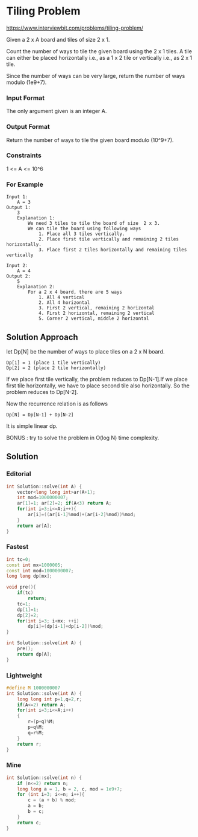# Tiling Problem

https://www.interviewbit.com/problems/tiling-problem/

Given a 2 x A board and tiles of size 2 x 1.

Count the number of ways to tile the given board using the 2 x 1 tiles. 
A tile can either be placed horizontally i.e., as a 1 x 2 tile or vertically i.e., as 2 x 1 tile.

Since the number of ways can be very large,
return the number of ways modulo (1e9+7).

### Input Format

The only argument given is an integer A.

### Output Format

Return the number of ways to tile the given board modulo (10^9+7).

### Constraints

1 <= A <= 10^6

### For Example

```
Input 1:
    A = 3
Output 1:
    3
    Explanation 1:
        We need 3 tiles to tile the board of size  2 x 3. 
        We can tile the board using following ways
            1. Place all 3 tiles vertically. 
            2. Place first tile vertically and remaining 2 tiles horizontally.
            3. Place first 2 tiles horizontally and remaining tiles vertically

Input 2:
    A = 4
Output 2:
    5
    Explanation 2:
        For a 2 x 4 board, there are 5 ways
            1. All 4 vertical
            2. All 4 horizontal
            3. First 2 vertical, remaining 2 horizontal
            4. First 2 horizontal, remaining 2 vertical
            5. Corner 2 vertical, middle 2 horizontal
```

## Solution Approach

let Dp[N] be the number of ways to place tiles on a 2 x N board.
```
Dp[1] = 1 (place 1 tile vertically) 
Dp[2] = 2 (place 2 tile horizontally)
```
If we place first tile vertically, the problem reduces to Dp[N-1].If we place first tile horizontally, we have to place second tile also horizontally. So the problem reduces to Dp[N-2].

Now the recurrence relation is as follows
```
Dp[N] = Dp[N-1] + Dp[N-2]
```
It is simple linear dp.

BONUS : try to solve the problem in O(log N) time complexity.

## Solution
### Editorial
```cpp
int Solution::solve(int A) {
    vector<long long int>ar(A+1);
    int mod=1000000007;
    ar[1]=1; ar[2]=2; if(A<3) return A;
    for(int i=3;i<=A;i++){
        ar[i]=((ar[i-1]%mod)+(ar[i-2]%mod))%mod;
    }
    return ar[A];
}
```

### Fastest
```cpp
int tc=0;
const int mx=1000005;
const int mod=1000000007;
long long dp[mx];

void pre(){
    if(tc)
        return;
    tc=1;
    dp[1]=1;
    dp[2]=2;
    for(int i=3; i<mx; ++i)
        dp[i]=(dp[i-1]+dp[i-2])%mod;
}

int Solution::solve(int A) {
    pre();
    return dp[A];
}
```

### Lightweight
```cpp
#define M 1000000007 
int Solution::solve(int A) {
    long long int p=1,q=2,r;
    if(A<=2) return A;
    for(int i=3;i<=A;i++)
    {
        r=(p+q)%M;
        p=q%M;
        q=r%M;
    }
    return r;
}
```

### Mine
```cpp
int Solution::solve(int n) {
    if (n<=2) return n;
    long long a = 1, b = 2, c, mod = 1e9+7;
    for (int i=3; i<=n; i++){
        c = (a + b) % mod;
        a = b;
        b = c;
    }
    return c;
}
```

